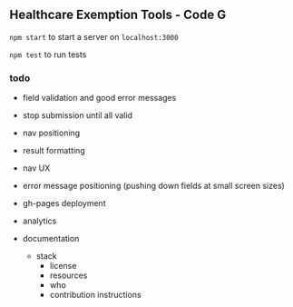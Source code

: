 

## Healthcare Exemption Tools - Code G

`npm start` to start a server on `localhost:3000`

`npm test` to run tests


### todo

- field validation and good error messages
- stop submission until all valid
- nav positioning
- result formatting
- nav UX
- error message positioning (pushing down fields at small screen sizes)
- gh-pages deployment
- analytics

- documentation
  - stack
	- license
	- resources
	- who
	- contribution instructions
